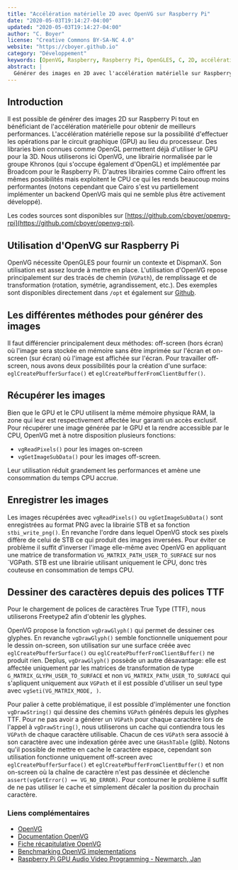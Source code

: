 ```yaml
---
title: "Accélération matérielle 2D avec OpenVG sur Raspberry Pi"
date: "2020-05-03T19:14:27-04:00"
updated: "2020-05-03T19:14:27-04:00"
author: "C. Boyer"
license: "Creative Commons BY-SA-NC 4.0"
website: "https://cboyer.github.io"
category: "Développement"
keywords: [OpenVG, Raspberry, Raspberry Pi, OpenGLES, C, 2D, accélération matérielle]
abstract: |
  Générer des images en 2D avec l'accélération matérielle sur Raspberry Pi via OpenVG.
---
```


## Introduction

Il est possible de générer des images 2D sur Raspberry Pi tout en bénéficiant de l'accélération matérielle pour obtenir de meilleurs performances.
L'accélération matérielle repose sur la possibilité d'effectuer les opérations par le circuit graphique (GPU) au lieu du processeur. 
Des libraries bien connues comme OpenGL permettent déjà d'utiliser le GPU pour la 3D. Nous utiliserons ici OpenVG, une librairie normalisée par le groupe Khronos (qui s'occupe également d'OpenGL) et implémentée par Broadcom pour le Raspberry Pi. D'autres librairies comme Cairo offrent les mêmes possibilités mais exploitent le CPU ce qui les rends beaucoup moins performantes (notons cependant que Cairo s'est vu partiellement implémenter un backend OpenVG mais qui ne semble plus être activement développé).

Les codes sources sont disponibles sur [https://github.com/cboyer/openvg-rpi](https://github.com/cboyer/openvg-rpi).


## Utilisation d'OpenVG sur Raspberry Pi

OpenVG nécessite OpenGLES pour fournir un contexte et DispmanX. Son utilisation est assez lourde à mettre en place.
L'utilisation d'OpenVG repose principalement sur des tracés de chemin (`VGPath`), de remplissage et de transformation (rotation, symétrie, agrandissement, etc.).
Des exemples sont disponibles directement dans `/opt` et également sur [Github](https://github.com/raspberrypi/firmware/tree/master/opt/vc/src/hello_pi/libs/vgfont).



## Les différentes méthodes pour générer des images

Il faut différencier principalement deux méthodes: off-screen (hors écran) où l'image sera stockée en mémoire sans être imprimée sur l'écran et on-screen (sur écran) où l'image est affichée sur l'écran.
Pour travailler off-screen, nous avons deux possibilités pour la création d'une surface: `eglCreatePbufferSurface()` et `eglCreatePbufferFromClientBuffer()`.


## Récupérer les images

Bien que le GPU et le CPU utilisent la même mémoire physique RAM, la zone qui leur est respectivement affectée leur garanti un accès exclusif.
Pour récupérer une image générée par le GPU et la rendre accessible par le CPU, OpenVG met à notre disposition plusieurs fonctions:

- `vgReadPixels()` pour les images on-screen
- `vgGetImageSubData()` pour les images off-screen.

Leur utilisation réduit grandement les performances et amène une consommation du temps CPU accrue.


## Enregistrer les images

Les images récupérées avec `vgReadPixels()` ou `vgGetImageSubData()` sont enregistrées au format PNG avec la librairie STB et sa fonction `stbi_write_png()`. En revanche l'ordre dans lequel OpenVG stock ses pixels diffère de celui de STB ce qui produit des images inversées. Pour éviter ce problème il suffit d'inverser l'image elle-même avec OpenVG en appliquant une matrice de transformation `VG_MATRIX_PATH_USER_TO_SURFACE` sur nos `VGPath.
STB est une librairie utilisant uniquement le CPU, donc très couteuse en consommation de temps CPU.


## Dessiner des caractères depuis des polices TTF

Pour le chargement de polices de caractères True Type (TTF), nous utiliserons Freetype2 afin d'obtenir les glyphes.

OpenVG propose la fonction `vgDrawGlyph()` qui permet de dessiner ces glyphes.
En revanche `vgDrawGlyph()` semble fonctionnelle uniquement pour le dessin on-screen, son utilisation sur une surface créée avec `eglCreatePbufferSurface()` ou `eglCreatePbufferFromClientBuffer()` ne produit rien.
Deplus, `vgDrawGlyph()` possède un autre désavantage: elle est affectée uniquement par les matrices de transformation de type `G_MATRIX_GLYPH_USER_TO_SURFACE` et non `VG_MATRIX_PATH_USER_TO_SURFACE` qui s'apliquent uniquement aux `VGPath` et il est possible d'utiliser un seul type avec `vgSeti(VG_MATRIX_MODE, )`.

Pour palier à cette problématique, il est possible d'implémenter une fonction `vgDrawString()` qui dessine des chemins `VGPath` générés depuis les glyphes TTF. Pour ne pas avoir a générer un `VGPath` pour chaque caractère lors de l'appel à `vgDrawString()`, nous utiliserons un cache qui contiendra tous les `VGPath` de chaque caractère utilisable. Chacun de ces `VGPath` sera associé à son caractère avec une indexation gérée avec une `GHashTable` (glib).
Notons qu'il possible de mettre en cache le caractère espace, cependant son utilisation fonctionne uniquement off-screen avec `eglCreatePbufferSurface()` et `eglCreatePbufferFromClientBuffer()` et non on-screen où la chaîne de caractère n'est pas dessinée et déclenche `assert(vgGetError() == VG_NO_ERROR)`. Pour contourner le problème il suffit de ne pas utiliser le cache et simplement décaler la position du prochain caractère.


### Liens complémentaires

- [OpenVG](https://www.khronos.org/openvg/)
- [Documentation OpenVG](https://www.khronos.org/registry/OpenVG/specs/openvg-1.1.pdf)
- [Fiche récapitulative OpenVG](https://www.khronos.org/files/openvg-quick-reference-card.pdf)
- [Benchmarking OpenVG implementations](https://www.idi.ntnu.no/grupper/su/fordypningsprosjekt-2006/OpenVGReport_final.pdf)
- [Raspberry Pi GPU Audio Video Programming - Newmarch, Jan](https://www.leslibraires.ca/livres/raspberry-pi-gpu-audio-video-programming-jan-newmarch-9781484224717.html)
